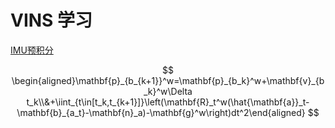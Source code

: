 # VINS 学习

[IMU预积分](./IMU预积分/)

$$
\begin{aligned}\mathbf{p}_{b_{k+1}}^w=\mathbf{p}_{b_k}^w+\mathbf{v}_{b_k}^w\Delta t_k\\&+\iint_{t\in[t_k,t_{k+1}]}\left(\mathbf{R}_t^w(\hat{\mathbf{a}}_t-\mathbf{b}_{a_t}-\mathbf{n}_a)-\mathbf{g}^w\right)dt^2\end{aligned}
$$